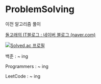 # ProblemSolving

이전 알고리즘 풀이

[돌고래의 IT블로그 : 네이버 블로그 (naver.com)](https://blog.naver.com/zizon5941)

[![Solved.ac
프로필](http://mazassumnida.wtf/api/generate_badge?boj={zizon5941})](https://solved.ac/{zizon5941})

백준 : ~ ing

Programmers : ~ ing

LeetCode : ~ ing

